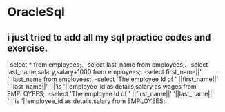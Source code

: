 # OracleSql
i just tried to add all my sql practice codes and exercise.
------------------------------------------------------------------------
-select * from employees;.
-select last_name from employees;.
-select last_name,salary,salary+1000 from employees;.
-select first_name||' '||last_name from employees;.
-select 'The employee Id of ' ||first_name||' '||last_name||' '||'is '||employee_id as details,salary as wages from EMPLOYEES;.
-select 'The employee Id of ' ||first_name||' '||last_name||' '||'is '||employee_id as details,salary from EMPLOYEES;.


